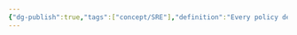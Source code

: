```yaml
---
{"dg-publish":true,"tags":["concept/SRE"],"definition":"Every policy definition has conditions under which it's enforced. And, it has a defined effect that takes place if the conditions are met.","ms-learn-url":"https://learn.microsoft.com/en-us/azure/governance/policy/overview#policy-definition","permalink":"/concepts/policy-definition/","dgPassFrontmatter":true}
---
```


